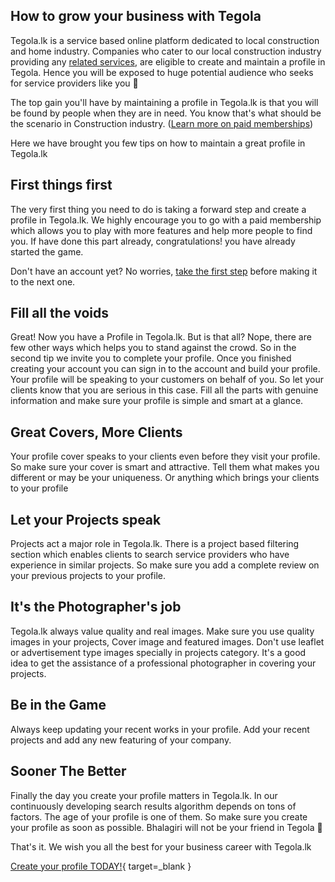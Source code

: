## How to grow your business with Tegola

Tegola.lk is a service based online platform dedicated to local construction and home industry. Companies who cater to our local construction industry providing any [related services](/creating-accounts/account-types#company), are eligible to create and maintain a profile in Tegola. Hence you will be exposed to huge potential audience who seeks for service providers like you :slightly_smiling_face:

The top gain you'll have by maintaining a profile in Tegola.lk is that you will be found by people when they are in need. You know that's what should be the scenario in Construction industry. ([Learn more on paid memberships](/company-accounts/paid-membership))

Here we have brought you few tips on how to maintain a great profile in Tegola.lk

## First things first

The very first thing you need to do is taking a forward step and create a profile in Tegola.lk. We highly encourage you to go with a paid membership which allows you to play with more features and help more people to find you. If have done this part already, congratulations! you have already started the game.

Don't have an account yet? No worries, [take the first step](/creating-accounts/account-types) before making it to the next one.

## Fill all the voids

Great! Now you have a Profile in Tegola.lk. But is that all? Nope, there are few other ways which helps you to stand against the crowd. So in the second tip we invite you to complete your profile. Once you finished creating your account you can sign in to the account and build your profile. Your profile will be speaking to your customers on behalf of you. So let your clients know that you are serious in this case. Fill all the parts with genuine information and make sure your profile is simple and smart at a glance.

## Great Covers, More Clients

Your profile cover speaks to your clients even before they visit your profile. So make sure your cover is smart and attractive. Tell them what makes you different or may be your uniqueness. Or anything which brings your clients to your profile

## Let your Projects speak

Projects act a major role in Tegola.lk. There is a project based filtering section which enables clients to search service providers who have experience in similar projects. So make sure you add a complete review on your previous projects to your profile.

## It's the Photographer's job

Tegola.lk always value quality and real images. Make sure you use quality images in your projects, Cover image and featured images. Don't use leaflet or advertisement type images specially in projects category. It's a good idea to get the assistance of a professional photographer in covering your projects.

## Be in the Game

Always keep updating your recent works in your profile. Add your recent projects and add any new featuring of your company.

## Sooner The Better

Finally the day you create your profile matters in Tegola.lk. In our continuously developing search results algorithm depends on tons of factors. The age of your profile is one of them. So make sure you create your profile as soon as possible. Bhalagiri will not be your friend in Tegola :slightly_smiling_face:

That's it. We wish you all the best for your business career with Tegola.lk

[Create your profile TODAY!](https://tegola.lk/create){ target=_blank }
